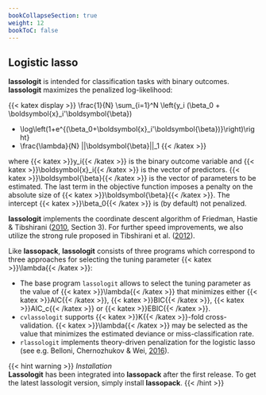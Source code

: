 ```yaml
---
bookCollapseSection: true
weight: 12
bookToC: false
---
```


## Logistic lasso

**lassologit** 
is intended for classification tasks with binary outcomes.
**lassologit** maximizes the penalized log-likelihood:

{{< katex display >}}
\frac{1}{N}  \sum_{i=1}^N \left\{y_i (\beta_0 + \boldsymbol{x}_i'\boldsymbol{\beta})
- \log\left(1+e^{(\beta_0+\boldsymbol{x}_i'\boldsymbol{\beta})}\right)\right\}
- \frac{\lambda}{N} ||\boldsymbol{\beta}||_1
{{< /katex >}}

where {{< katex >}}y_i{{< /katex >}} is the binary outcome variable and 
{{< katex >}}\boldsymbol{x}_i{{< /katex >}} is the vector of predictors. 
{{< katex >}}\boldsymbol{\beta}{{< /katex >}} is the vector of parameters
to be estimated.
The last term in the objective function 
imposes a penalty on the absolute size of {{< katex >}}\boldsymbol{\beta}{{< /katex >}}.
The intercept {{< katex >}}\beta_0{{< /katex >}}
is (by default) not penalized.

**lassologit** implements the coordinate descent algorithm
of Friedman, Hastie & 
Tibshirani ([2010](http://www.jstatsoft.org/v33/i01/), Section 3).
For further speed improvements, we also utilize the 
strong rule proposed in Tibshirani et al. ([2012](http://www.jstor.org/stable/41430939)).

Like **lassopack**, **lassologit** consists of three programs
which correspond to three approaches for selecting the 
tuning parameter {{< katex >}}\lambda{{< /katex >}}: 

- The base program `lassologit` allows to 
select the tuning parameter as the value of {{< katex >}}\lambda{{< /katex >}}
that minimizes either {{< katex >}}AIC{{< /katex >}}, {{< katex >}}BIC{{< /katex >}}, {{< katex >}}AIC_c{{< /katex >}} or {{< katex >}}EBIC{{< /katex >}}.
- `cvlassologit` supports {{< katex >}}K{{< /katex >}}-fold cross-validation.
{{< katex >}}\lambda{{< /katex >}} may be selected as the value that minimizes the 
estimated deviance or miss-classification rate.
- `rlassologit` implements theory-driven penalization for the 
logistic lasso (see e.g. Belloni, Chernozhukov & Wei,
 [2016](https://doi.org/10.1080/07350015.2016.1166116)). 

{{< hint warning >}}
*Installation*  
**Lassologit** has been integrated into **lassopack** after the first release. To get the latest lassologit version, simply install **lassopack**.
{{< /hint >}}